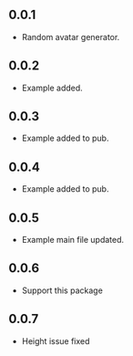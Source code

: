 ## 0.0.1
* Random avatar generator.

## 0.0.2
* Example added.

## 0.0.3
* Example added to pub.

## 0.0.4
* Example added to pub.

## 0.0.5
* Example main file updated.

## 0.0.6
* Support this package

## 0.0.7
* Height issue fixed